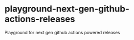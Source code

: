 # playground-next-gen-github-actions-releases
Playground for next gen github actions powered releases
